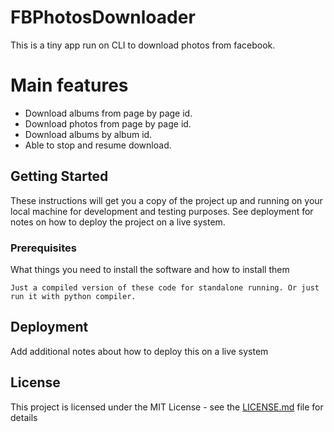 # FBPhotosDownloader

This is a tiny app run on CLI to download photos from facebook.

# Main features

* Download albums from page by page id.
* Download photos from page by page id.
* Download albums by album id.
* Able to stop and resume download.

## Getting Started

These instructions will get you a copy of the project up and running on your local machine for development and testing purposes. See deployment for notes on how to deploy the project on a live system.

### Prerequisites

What things you need to install the software and how to install them

```
Just a compiled version of these code for standalone running. Or just run it with python compiler.
```

## Deployment

Add additional notes about how to deploy this on a live system

## License

This project is licensed under the MIT License - see the [LICENSE.md](LICENSE.md) file for details